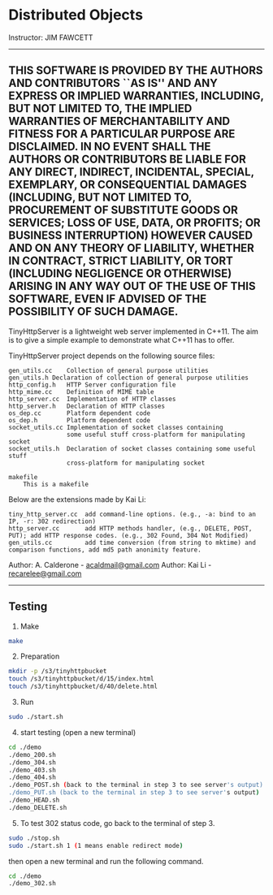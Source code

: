 # Distributed Objects

Instructor: JIM FAWCETT

-------------------------------------------------------------------------------
THIS SOFTWARE IS PROVIDED BY THE AUTHORS AND CONTRIBUTORS ``AS IS'' AND
ANY EXPRESS OR IMPLIED WARRANTIES, INCLUDING, BUT NOT LIMITED TO, THE
IMPLIED WARRANTIES OF MERCHANTABILITY AND FITNESS FOR A PARTICULAR PURPOSE
ARE DISCLAIMED.  IN NO EVENT SHALL THE AUTHORS OR CONTRIBUTORS BE LIABLE
FOR ANY DIRECT, INDIRECT, INCIDENTAL, SPECIAL, EXEMPLARY, OR CONSEQUENTIAL
DAMAGES (INCLUDING, BUT NOT LIMITED TO, PROCUREMENT OF SUBSTITUTE GOODS
OR SERVICES; LOSS OF USE, DATA, OR PROFITS; OR BUSINESS INTERRUPTION)
HOWEVER CAUSED AND ON ANY THEORY OF LIABILITY, WHETHER IN CONTRACT, STRICT
LIABILITY, OR TORT (INCLUDING NEGLIGENCE OR OTHERWISE) ARISING IN ANY WAY
OUT OF THE USE OF THIS SOFTWARE, EVEN IF ADVISED OF THE POSSIBILITY OF
SUCH DAMAGE.
-------------------------------------------------------------------------------

TinyHttpServer is a lightweight web server implemented in C++11.
The aim is to give a simple example to demonstrate what 
C++11 has to offer.

TinyHttpServer project depends on the following source files:
```
gen_utils.cc	Collection of general purpose utilities
gen_utils.h	Declaration of collection of general purpose utilities
http_config.h   HTTP Server configuration file
http_mime.cc	Definition of MIME table
http_server.cc  Implementation of HTTP classes
http_server.h   Declaration of HTTP classes
os_dep.cc       Platform dependent code
os_dep.h        Platform dependent code
socket_utils.cc Implementation of socket classes containing 
                some useful stuff cross-platform for manipulating socket
socket_utils.h  Declaration of socket classes containing some useful stuff 
                cross-platform for manipulating socket 
```
```
makefile
    This is a makefile 
```

Below are the extensions made by Kai Li:
```
tiny_http_server.cc  add command-line options. (e.g., -a: bind to an IP, -r: 302 redirection)
http_server.cc       add HTTP methods handler, (e.g., DELETE, POST, PUT); add HTTP response codes. (e.g., 302 Found, 304 Not Modified)
gen_utils.cc         add time conversion (from string to mktime) and comparison functions, add md5 path anonimity feature.
```
Author: A. Calderone - acaldmail@gmail.com
Author: Kai Li - recarelee@gmail.com

-------------------------------------------------------------------------------
Testing
-------------------------------------------------------------------------------
1. Make
```bash
make
```

2. Preparation
```bash
mkdir -p /s3/tinyhttpbucket
touch /s3/tinyhttpbucket/d/15/index.html
touch /s3/tinyhttpbucket/d/40/delete.html
```

3. Run
```bash
sudo ./start.sh
```

4. start testing (open a new terminal)
```bash
cd ./demo
./demo_200.sh
./demo_304.sh
./demo_403.sh
./demo_404.sh
./demo_POST.sh (back to the terminal in step 3 to see server's output)
./demo_PUT.sh (back to the terminal in step 3 to see server's output)
./demo_HEAD.sh
./demo_DELETE.sh
```

5. To test 302 status code, go back to the terminal of step 3.
```bash
sudo ./stop.sh
sudo ./start.sh 1 (1 means enable redirect mode)
```
then open a new terminal and run the following command.
```bash
cd ./demo
./demo_302.sh
```
